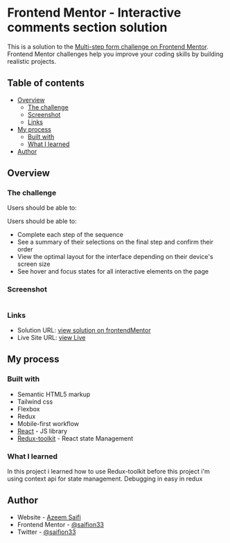 # Frontend Mentor - Interactive comments section solution

This is a solution to the [Multi-step form challenge on Frontend Mentor](https://www.frontendmentor.io/challenges/multistep-form-YVAnSdqQBJ). Frontend Mentor challenges help you improve your coding skills by building realistic projects. 

## Table of contents

- [Overview](#overview)
  - [The challenge](#the-challenge)
  - [Screenshot](#screenshot)
  - [Links](#links)
- [My process](#my-process)
  - [Built with](#built-with)
  - [What I learned](#what-i-learned)
- [Author](#author)


## Overview

### The challenge

Users should be able to:

Users should be able to:

- Complete each step of the sequence
- See a summary of their selections on the final step and confirm their order
- View the optimal layout for the interface depending on their device's screen size
- See hover and focus states for all interactive elements on the page
### Screenshot

![]()

### Links

- Solution URL: [view solution on frontendMentor]()
- Live Site URL: [view Live]()

## My process

### Built with

- Semantic HTML5 markup
- Tailwind css
- Flexbox
- Redux
- Mobile-first workflow
- [React](https://reactjs.org/) - JS library
- [Redux-toolkit](https://redux-toolkit.js.org/) - React state Management

### What I learned

In this project i learned how to use Redux-toolkit before this project i'm using context api for state management.
Debugging in easy in redux

## Author

- Website - [Azeem Saifi](https://azeem-saifi.netlify.app/)
- Frontend Mentor - [@saifion33](https://www.frontendmentor.io/profile/saifion33)
- Twitter - [@saifion33](https://www.twitter.com/saifion33)

